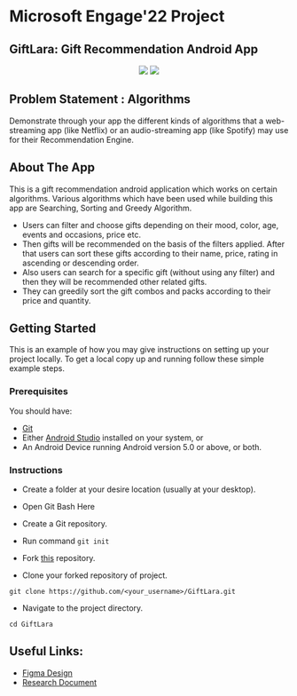 # Microsoft Engage'22 Project

## GiftLara: Gift Recommendation Android App

<div align="center">
   <img src="https://forthebadge.com/images/badges/built-with-love.svg" />
   <img src="https://forthebadge.com/images/badges/built-for-android.svg" />
</div> 

## Problem Statement : Algorithms

Demonstrate through your app the different kinds of algorithms that a web-streaming app (like Netflix) or an audio-streaming app (like Spotify) may use for their Recommendation Engine.

## About The App

This is a gift recommendation android application which works on certain algorithms.
Various algorithms which have been used while building this app are Searching, Sorting and Greedy Algorithm. 
- Users can filter and choose gifts depending on their mood, color, age, events and occasions, price etc.
- Then gifts will be recommended on the basis of the filters applied. After that users can sort these gifts according to their name, price, rating in ascending or descending order.
- Also users can search for a specific gift (without using any filter) and then they will be recommended other related gifts.
- They can greedily sort the gift combos and packs according to their price and quantity.

## Getting Started

This is an example of how you may give instructions on setting up your project locally. To get a local copy up and running follow these simple example steps.

### Prerequisites

You should have:<br>
- [Git](https://git-scm.com/downloads)
- Either [Android Studio](https://developer.android.com/studio?hl=en) installed on your system, or
- An Android Device running Android version 5.0 or above, or both.

### Instructions

- Create a folder at your desire location (usually at your desktop).

- Open Git Bash Here

- Create a Git repository.

- Run command `git init`

- Fork [this](https://github.com/Kajal13081/GiftLara) repository.

- Clone your forked repository of project.

```git clone
git clone https://github.com/<your_username>/GiftLara.git
```

- Navigate to the project directory.

```
cd GiftLara
```

## Useful Links:

- [Figma Design](https://www.figma.com/file/T3WuRNhKRg0Yjhs0QgEGxL/Giftlara-Engage-Project?node-id=0%3A1)
- [Research Document](https://docs.google.com/document/d/1cZWK_w8rL--6iryvkMFVYBjmIQnKd2r568v_i6KINpo/edit?usp=sharing)
